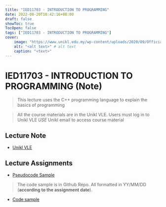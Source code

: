 ```yaml
---
title: "IED11703 - INTRODUCTION TO PROGRAMMING"
date: 2022-08-20T10:42:16+08:00
draft: false
showToc: true
TocOpen: false
tags: ["IED11703 - INTRODUCTION TO PROGRAMMING"]
cover:
    image: "https://www.unikl.edu.my/wp-content/uploads/2020/09/Official-Logo-white-text-01.png" # image path/url
    alt: "<alt text>" # alt text
    caption: "<text>" 
---
```


# IED11703 - INTRODUCTION TO PROGRAMMING (Note)
>This lecture uses the C++ programming language to explain the basics of programming

> All the course materials are in the Unikl VLE. Users must log in to Unikl VLE *USE* Unikl email to access course material

## Lecture Note

- [Unikl VLE](https://vle.unikl.edu.my/course/view.php?id=33796)

## Lecture Assignments

- [Pseudocode Sample](../../../IED11703/pseudocode/Pseudocode.pdf)

> The code sample is in Github Repo. All formatted in YY/MM/DD   (**according to the assignment date**).

- [Code sample](https://github.com/mhrk04/INTRODUCTION-TO-PROGRAMMING-IED11703)